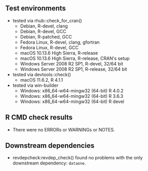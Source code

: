 ## Test environments

* tested via rhub::check_for_cran()
  * Debian, R-devel, clang
  * Debian, R-devel, GCC
  * Debian, R-patched, GCC
  * Fedora Linux, R-devel, clang, gfortran
  * Fedora Linux, R-devel, GCC
  * macOS 10.13.6 High Sierra, R-release
  * macOS 10.13.6 High Sierra, R-release, CRAN's setup
  * Windows Server 2008 R2 SP1, R-devel, 32/64 bit
  * Windows Server 2008 R2 SP1, R-release, 32/64 bit
* tested via devtools::check()
  * macOS 11.6.2, R 4.1.1
* tested via win-builder
  * Windows: x86_64-w64-mingw32 (64-bit) R 4.0.2
  * Windows: x86_64-w64-mingw32 (64-bit) R 3.6.3
  * Windows: x86_64-w64-mingw32 (64-bit) R devel

## R CMD check results

* There were no ERRORs or WARNINGs or NOTES.
    
## Downstream dependencies

* revdepcheck:revdep_check() found no problems with the only downstream dependency: `dataone`.
